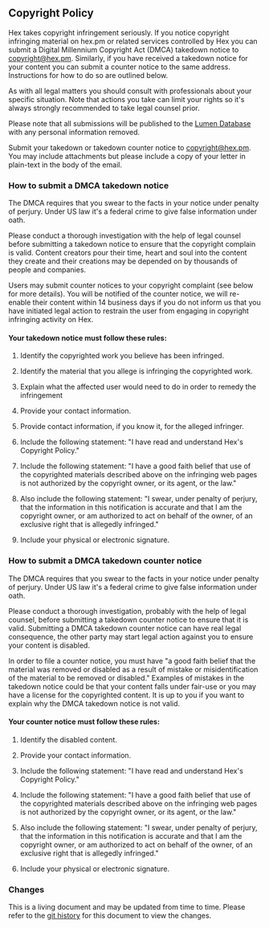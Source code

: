 ## Copyright Policy

Hex takes copyright infringement seriously. If you notice copyright infringing material on hex.pm or related services controlled by Hex you can submit a Digital Millennium Copyright Act (DMCA) takedown notice to <copyright@hex.pm>. Similarly, if you have received a takedown notice for your content you can submit a counter notice to the same address. Instructions for how to do so are outlined below.

As with all legal matters you should consult with professionals about your specific situation. Note that actions you take can limit your rights so it's always strongly recommended to take legal counsel prior.

Please note that all submissions will be published to the [Lumen Database](https://lumendatabase.org/) with any personal information removed.

Submit your takedown or takedown counter notice to <copyright@hex.pm>. You may include attachments but please include a copy of your letter in plain-text in the body of the email.

### How to submit a DMCA takedown notice

The DMCA requires that you swear to the facts in your notice under penalty of perjury. Under US law it's a federal crime to give false information under oath.

Please conduct a thorough investigation with the help of legal counsel before submitting a takedown notice to ensure that the copyright complain is valid. Content creators pour their time, heart and soul into the content they create and their creations may be depended on by thousands of people and companies.

Users may submit counter notices to your copyright complaint (see below for more details). You will be notified of the counter notice, we will re-enable their content within 14 business days if you do not inform us that you have initiated legal action to restrain the user from engaging in copyright infringing activity on Hex.

#### Your takedown notice must follow these rules:

1. Identify the copyrighted work you believe has been infringed.

2. Identify the material that you allege is infringing the copyrighted work.

3. Explain what the affected user would need to do in order to remedy the infringement

4. Provide your contact information.

5. Provide contact information, if you know it, for the alleged infringer.

6. Include the following statement: "I have read and understand Hex's Copyright Policy."

7. Include the following statement: "I have a good faith belief that use of the copyrighted materials described above on the infringing web pages is not authorized by the copyright owner, or its agent, or the law."

8. Also include the following statement: "I swear, under penalty of perjury, that the information in this notification is accurate and that I am the copyright owner, or am authorized to act on behalf of the owner, of an exclusive right that is allegedly infringed."

9. Include your physical or electronic signature.

### How to submit a DMCA takedown counter notice

The DMCA requires that you swear to the facts in your notice under penalty of perjury. Under US law it's a federal crime to give false information under oath.

Please conduct a thorough investigation, probably with the help of legal counsel, before submitting a takedown counter notice to ensure that it is valid. Submitting a DMCA takedown counter notice can have real legal consequence, the other party may start legal action against you to ensure your content is disabled.

In order to file a counter notice, you must have "a good faith belief that the material was removed or disabled as a result of mistake or misidentification of the material to be removed or disabled." Examples of mistakes in the takedown notice could be that your content falls under fair-use or you may have a license for the copyrighted content. It is up to you if you want to explain why the DMCA takedown notice is not valid.

#### Your counter notice must follow these rules:

1. Identify the disabled content.

2. Provide your contact information.

3. Include the following statement: "I have read and understand Hex's Copyright Policy."

4. Include the following statement: "I have a good faith belief that use of the copyrighted materials described above on the infringing web pages is not authorized by the copyright owner, or its agent, or the law."

5. Also include the following statement: "I swear, under penalty of perjury, that the information in this notification is accurate and that I am the copyright owner, or am authorized to act on behalf of the owner, of an exclusive right that is allegedly infringed."

6. Include your physical or electronic signature.

### Changes

This is a living document and may be updated from time to time. Please refer to the [git history](https://github.com/hexpm/hexpm/blob/master/lib/hexpm/web/templates/policy/copyright.html.md) for this document to view the changes.
